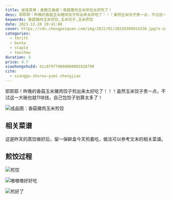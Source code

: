 ```yaml
---
title: 省钱菜单：香脆又香甜！香菇猪肉玉米煎饺太好吃了！
desc: 耶耶耶！昨晚的香菇玉米猪肉饺子煎出来太好吃了！！！虽然玉米饺子贵一点，不过这一大碗也就11块钱，自己包饺子划算太多了！
keywords: 香菇猪肉玉米煎饺,玉米饺子,玉米煎饺
date: 2021-12-20 20:41:00
cover: https://cdn.chengpeiquan.com/img/2022/01/20220108014330.jpg?x-oss-process=image/interlace,1
categories:
  - thrift
  - bento
  - staple
  - teochew
duration: 3
price: 4.7
xiaohongshuId: 61c079f70000000001028f90
cite:
  - xianggu-zhurou-yumi-zhengjiao
---
```


耶耶耶！昨晚的香菇玉米猪肉饺子煎出来太好吃了！！！虽然玉米饺子贵一点，不过这一大碗也就11块钱，自己包饺子划算太多了！

![成品图：香菇猪肉玉米煎饺](https://cdn.chengpeiquan.com/img/2022/01/20220108014435.jpg?x-oss-process=image/interlace,1)

## 相关菜谱

这是昨天的蒸饺做好后，留一保鲜盒今天煎着吃，做法可以参考文末的相关菜谱。

## 煎饺过程

![煎饺](https://cdn.chengpeiquan.com/img/2022/01/20220108014433.jpg?x-oss-process=image/interlace,1)

![嗷嗷嗷好好吃](https://cdn.chengpeiquan.com/img/2022/01/20220108014434.jpg?x-oss-process=image/interlace,1)

![煎好了](https://cdn.chengpeiquan.com/img/2022/01/20220108014436.jpg?x-oss-process=image/interlace,1)
